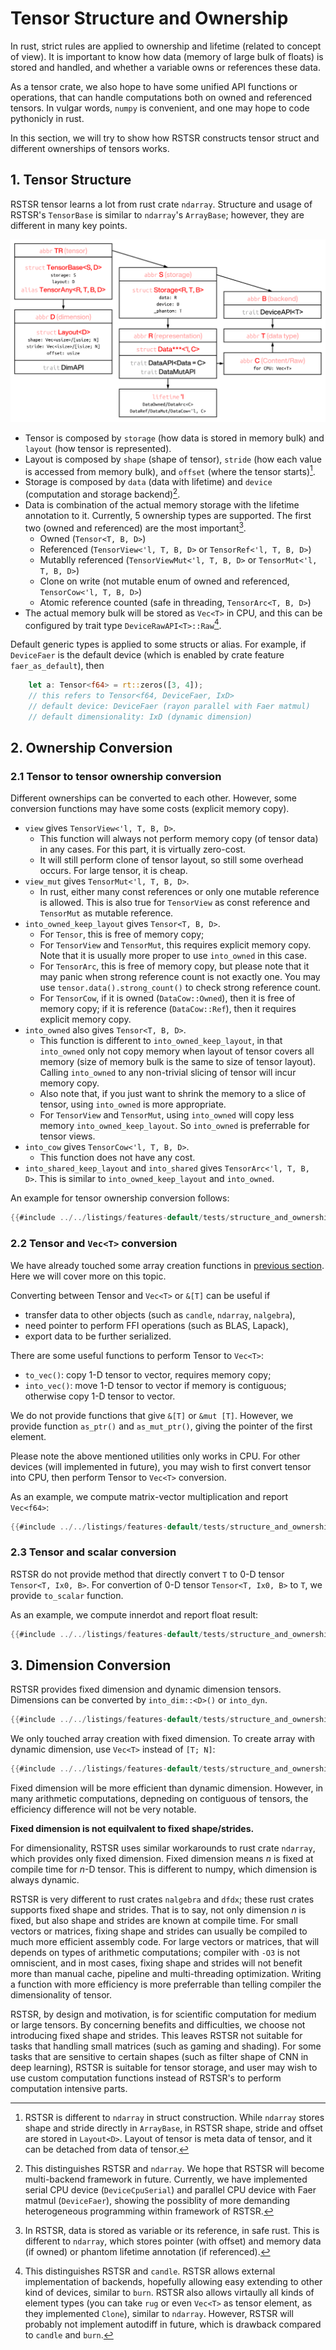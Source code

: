 # Tensor Structure and Ownership

In rust, strict rules are applied to ownership and lifetime (related to concept of view).
It is important to know how data (memory of large bulk of floats) is stored and handled, and whether a variable owns or references these data.

As a tensor crate, we also hope to have some unified API functions or operations, that can handle computations both on owned and referenced tensors.
In vulgar words, `numpy` is convenient, and one may hope to code pythonicly in rust.

In this section, we will try to show how RSTSR constructs tensor struct and different ownerships of tensors works.

## 1. Tensor Structure

RSTSR tensor learns a lot from rust crate `ndarray`.
Structure and usage of RSTSR's `TensorBase` is similar to `ndarray`'s `ArrayBase`; however, they are different in many key points.

![rstsr-basic-structure](../assets/rstsr-basic-structure.png)

- Tensor is composed by `storage` (how data is stored in memory bulk) and `layout` (how tensor is represented).
- Layout is composed by `shape` (shape of tensor), `stride` (how each value is accessed from memory bulk), and `offset` (where the tensor starts)[^1].
- Storage is composed by `data` (data with lifetime) and `device` (computation and storage backend)[^2].
- Data is combination of the actual memory storage with the lifetime annotation to it.
  Currently, 5 ownership types are supported. The first two (owned and referenced) are the most important[^3].
    - Owned (`Tensor<T, B, D>`)
    - Referenced (`TensorView<'l, T, B, D>` or `TensorRef<'l, T, B, D>`)
    - Mutablly referenced (`TensorViewMut<'l, T, B, D>` or `TensorMut<'l, T, B, D>`)
    - Clone on write (not mutable enum of owned and referenced, `TensorCow<'l, T, B, D>`)
    - Atomic reference counted (safe in threading, `TensorArc<T, B, D>`)
- The actual memory bulk will be stored as `Vec<T>` in CPU, and this can be configured by trait type `DeviceRawAPI<T>::Raw`[^4].

Default generic types is applied to some structs or alias. For example, if `DeviceFaer` is the default device (which is enabled by crate feature `faer_as_default`), then
```rust
    let a: Tensor<f64> = rt::zeros([3, 4]);
    // this refers to Tensor<f64, DeviceFaer, IxD>
    // default device: DeviceFaer (rayon parallel with Faer matmul)
    // default dimensionality: IxD (dynamic dimension)
```

[^1]: RSTSR is different to `ndarray` in struct construction.
      While `ndarray` stores shape and stride directly in `ArrayBase`, in RSTSR shape, stride and offset are stored in `Layout<D>`.
      Layout of tensor is meta data of tensor, and it can be detached from data of tensor.

[^2]: This distinguishes RSTSR and `ndarray`.
      We hope that RSTSR will become multi-backend framework in future.
      Currently, we have implemented serial CPU device (`DeviceCpuSerial`) and parallel CPU device with Faer matmul (`DeviceFaer`),
      showing the possiblity of more demanding heterogeneous programming within framework of RSTSR.

[^3]: In RSTSR, data is stored as variable or its reference, in safe rust.
      This is different to `ndarray`, which stores pointer (with offset) and memory data (if owned) or phantom lifetime annotation (if referenced).

[^4]: This distinguishes RSTSR and `candle`.
      RSTSR allows external implementation of backends, hopefully allowing easy extending to other kind of devices, similar to `burn`.
      RSTSR also allows virtaully all kinds of element types (you can take `rug` or even `Vec<T>` as tensor element, as they implemented `Clone`), similar to `ndarray`.
      However, RSTSR will probably not implement autodiff in future, which is drawback compared to `candle` and `burn`.

## 2. Ownership Conversion

### 2.1 Tensor to tensor ownership conversion

Different ownerships can be converted to each other. However, some conversion functions may have some costs (explicit memory copy).

- `view` gives `TensorView<'l, T, B, D>`.
    - This function will always not perform memory copy (of tensor data) in any cases. For this part, it is virtually zero-cost.
    - It will still perform clone of tensor layout, so still some overhead occurs. For large tensor, it is cheap.
- `view_mut` gives `TensorMut<'l, T, B, D>`.
    - In rust, either many const references or only one mutable reference is allowed.
      This is also true for `TensorView` as const reference and `TensorMut` as mutable reference.
- `into_owned_keep_layout` gives `Tensor<T, B, D>`.
    - For `Tensor`, this is free of memory copy;
    - For `TensorView` and `TensorMut`, this requires explicit memory copy. Note that it is usually more proper to use `into_owned` in this case.
    - For `TensorArc`, this is free of memory copy, but please note that it may panic when strong reference count is not exactly one.
      You may use `tensor.data().strong_count()` to check strong reference count.
    - For `TensorCow`, if it is owned (`DataCow::Owned`), then it is free of memory copy; if it is reference (`DataCow::Ref`), then it requires explicit memory copy.
- `into_owned` also gives `Tensor<T, B, D>`.
    - This function is different to `into_owned_keep_layout`, in that `into_owned` only not copy memory when layout of tensor covers all memory (size of memory bulk is the same to size of tensor layout). Calling `into_owned` to any non-trivial slicing of tensor will incur memory copy.
    - Also note that, if you just want to shrink the memory to a slice of tensor, using `into_owned` is more appropriate.
    - For `TensorView` and `TensorMut`, using `into_owned` will copy less memory `into_owned_keep_layout`. So `into_owned` is preferrable for tensor views.
- `into_cow` gives `TensorCow<'l, T, B, D>`.
    - This function does not have any cost.
- `into_shared_keep_layout` and `into_shared` gives `TensorArc<'l, T, B, D>`. This is similar to `into_owned_keep_layout` and `into_owned`.

An example for tensor ownership conversion follows:

```rust
{{#include ../../listings/features-default/tests/structure_and_ownership.rs:tensor_ownership}}
```

### 2.2 Tensor and `Vec<T>` conversion

We have already touched some array creation functions in [previous section](01-tensor_creation.md#2-converting-rust-slices-to-rstsr-tensorview). 
Here we will cover more on this topic.

Converting between Tensor and `Vec<T>` or `&[T]` can be useful if
- transfer data to other objects (such as `candle`, `ndarray`, `nalgebra`),
- need pointer to perform FFI operations (such as BLAS, Lapack),
- export data to be further serialized.

There are some useful functions to perform Tensor to `Vec<T>`:
- `to_vec()`: copy 1-D tensor to vector, requires memory copy;
- `into_vec()`: move 1-D tensor to vector if memory is contiguous; otherwise copy 1-D tensor to vector.

We do not provide functions that give `&[T]` or `&mut [T]`.
However, we provide function `as_ptr()` and `as_mut_ptr()`, giving the pointer of the first element.

Please note the above mentioned utilities only works in CPU.
For other devices (will implemented in future), you may wish to first convert tensor into CPU, then perform Tensor to `Vec<T>` conversion.

As an example, we compute matrix-vector multiplication and report `Vec<f64>`:

```rust
{{#include ../../listings/features-default/tests/structure_and_ownership.rs:to_vec}}
```

### 2.3 Tensor and scalar conversion

RSTSR do not provide method that directly convert `T` to 0-D tensor `Tensor<T, Ix0, B>`.
For convertion of 0-D tensor `Tensor<T, Ix0, B>` to `T`, we provide `to_scalar` function.

As an example, we compute innerdot and report float result:

```rust
{{#include ../../listings/features-default/tests/structure_and_ownership.rs:to_scalar}}
```

## 3. Dimension Conversion

RSTSR provides fixed dimension and dynamic dimension tensors. Dimensions can be converted by `into_dim::<D>()` or `into_dyn`.

```rust
{{#include ../../listings/features-default/tests/structure_and_ownership.rs:dim_conversion}}
```

We only touched array creation with fixed dimension. To create array with dynamic dimension, use `Vec<T>` instead of `[T; N]`:

```rust
{{#include ../../listings/features-default/tests/structure_and_ownership.rs:dyn_dim_construct}}
```

Fixed dimension will be more efficient than dynamic dimension. However, in many arithmetic computations, depneding on contiguous of tensors, the efficiency difference will not be very notable.

<div class="warning">

**Fixed dimension is not equilvalent to fixed shape/strides.**

For dimensionality, RSTSR uses similar workarounds to rust crate `ndarray`, which provides only fixed dimension.
Fixed dimension means $n$ is fixed at compile time for $n$-D tensor. This is different to numpy, which dimension is always dynamic.

RSTSR is very different to rust crates `nalgebra` and `dfdx`; these rust crates supports fixed shape and strides.
That is to say, not only dimension $n$ is fixed, but also shape and strides are known at compile time.
For small vectors or matrices, fixing shape and strides can usually be compiled to much more efficient assembly code.
For large vectors or matrices, that will depends on types of arithmetic computations;
compiler with `-O3` is not omniscient, and in most cases, fixing shape and strides will not benefit more than manual cache, pipeline and multi-threading optimization.
Writing a function with more efficiency is more preferrable than telling compiler the dimensionality of tensor.

RSTSR, by design and motivation, is for scientific computation for medium or large tensors.
By concerning benefits and difficulties, we choose not introducing fixed shape and strides.
This leaves RSTSR not suitable for tasks that handling small matrices (such as gaming and shading).
For some tasks that are sensitive to certain shapes (such as filter shape of CNN in deep learning), RSTSR is suitable for tensor storage, and user may wish to use custom computation functions instead of RSTSR's to perform computation intensive parts.

</div>
